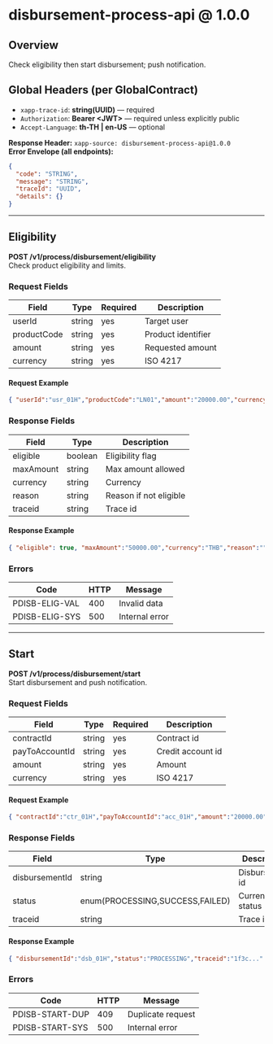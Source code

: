 # disbursement-process-api @ 1.0.0

## Overview
Check eligibility then start disbursement; push notification.

## Global Headers (per GlobalContract)
- `xapp-trace-id`: **string(UUID)** — required
- `Authorization`: **Bearer &lt;JWT&gt;** — required unless explicitly public
- `Accept-Language`: **th-TH | en-US** — optional

**Response Header:** `xapp-source: disbursement-process-api@1.0.0`  
**Error Envelope (all endpoints):**
```json
{
  "code": "STRING",
  "message": "STRING",
  "traceId": "UUID",
  "details": {}
}
```

---
## Eligibility
**POST /v1/process/disbursement/eligibility**  
Check product eligibility and limits.

### Request Fields
| Field | Type | Required | Description |
|---|---|---|---|
| userId | string | yes | Target user |
| productCode | string | yes | Product identifier |
| amount | string | yes | Requested amount |
| currency | string | yes | ISO 4217 |

#### Request Example
```json
{ "userId":"usr_01H","productCode":"LN01","amount":"20000.00","currency":"THB"}
```


### Response Fields
| Field | Type | Description |
|---|---|---|
| eligible | boolean | Eligibility flag |
| maxAmount | string | Max amount allowed |
| currency | string | Currency |
| reason | string | Reason if not eligible |
| traceid | string | Trace id |

#### Response Example
```json
{ "eligible": true, "maxAmount":"50000.00","currency":"THB","reason":"","traceid":"1f3c..." }
```


### Errors
| Code | HTTP | Message |
|---|---|---|
PDISB-ELIG-VAL | 400 | Invalid data
PDISB-ELIG-SYS | 500 | Internal error

---
## Start
**POST /v1/process/disbursement/start**  
Start disbursement and push notification.

### Request Fields
| Field | Type | Required | Description |
|---|---|---|---|
| contractId | string | yes | Contract id |
| payToAccountId | string | yes | Credit account id |
| amount | string | yes | Amount |
| currency | string | yes | ISO 4217 |

#### Request Example
```json
{ "contractId":"ctr_01H","payToAccountId":"acc_01H","amount":"20000.00","currency":"THB"}
```


### Response Fields
| Field | Type | Description |
|---|---|---|
| disbursementId | string | Disbursement id |
| status | enum(PROCESSING,SUCCESS,FAILED) | Current status |
| traceid | string | Trace id |

#### Response Example
```json
{ "disbursementId":"dsb_01H","status":"PROCESSING","traceid":"1f3c..." }
```


### Errors
| Code | HTTP | Message |
|---|---|---|
PDISB-START-DUP | 409 | Duplicate request
PDISB-START-SYS | 500 | Internal error
